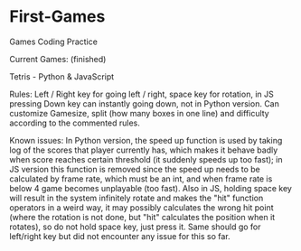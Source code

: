 # First-Games
Games Coding Practice

Current Games:
(finished)

Tetris - Python & JavaScript

Rules:
Left / Right key for going left / right, space key for rotation, in JS pressing Down key can instantly going down, not in Python version.
Can customize Gamesize, split (how many boxes in one line) and difficulty according to the commented rules.

Known issues: 
In Python version, the speed up function is used by taking log of the scores that player currently has, which makes it behave badly when score reaches certain threshold (it suddenly speeds up too fast); in JS version this function is removed since the speed up needs to be calculated by frame rate, which must be an int, and when frame rate is below 4 game becomes unplayable (too fast). 
Also in JS, holding space key will result in the system infinitely rotate and makes the "hit" function operators in a weird way, it may possibly calculates the wrong hit point (where the rotation is not done, but "hit" calculates the position when it rotates), so do not hold space key, just press it. Same should go for left/right key but did not encounter any issue for this so far.
